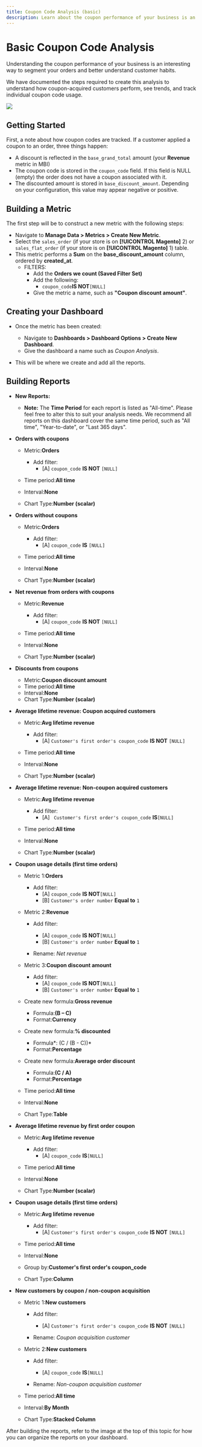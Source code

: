 ```yaml
---
title: Coupon Code Analysis (basic)
description: Learn about the coupon performance of your business is an interesting way to segment your orders and better understand customer habits. 
---
```

# Basic Coupon Code Analysis

Understanding the coupon performance of your business is an interesting way to segment your orders and better understand customer habits.

We have documented the steps required to create this analysis to understand how coupon-acquired customers perform, see trends, and track individual coupon code usage.

![](../../assets/coupon_analysis_dash_720.png)<!--{: width="807" height="471"}-->

## Getting Started

First, a note about how coupon codes are tracked. If a customer applied a coupon to an order, three things happen:

* A discount is reflected in the `base_grand_total` amount (your **Revenue** metric in MBI)<!--</span>-->
* The coupon code is stored in the `coupon_code` field. If this field is NULL (empty) the order does not have a coupon associated with it.
* The discounted amount is stored in `base_discount_amount`. Depending on your configuration, this value may appear negative or positive.

## Building a Metric

The first step will be to construct a new metric with the following steps:<!--</span>-->
* Navigate to **Manage Data > Metrics > Create New Metric**.
* Select the `sales_order` (if your store is on **[!UICONTROL Magento]** 2) or `sales_flat_order` (if your store is on **[!UICONTROL Magento]** 1) table.
* This metric performs a **Sum** on the **base_discount_amount** column, ordered by **created_at**.
  * FILTERS:
    * Add the **Orders we count (Saved Filter Set)**
    * Add the following:
      * `coupon_code`**IS NOT**`[NULL]`
    * Give the metric a name, such as **"Coupon discount amount"**.

## Creating your Dashboard

* Once the metric has been created:
  * Navigate to **Dashboards > Dashboard Options > Create New Dashboard**.
  * Give the dashboard a name such as _Coupon Analysis_.

* This will be where we create and add all the reports.

## Building Reports

* **New Reports:**
  * **Note:** The **Time Period** for each report is listed as "All-time". Please feel free to alter this to suit your analysis needs. We recommend all reports on this dashboard cover the same time period, such as "All time", "Year-to-date", or "Last 365 days".

* **Orders with coupons**
  * Metric:**Orders**
    * Add filter:
      * [A] `coupon_code` **IS NOT** `[NULL]`

  * Time period:**All time**
  * Interval:**None**
  * Chart Type:**Number (scalar)**

* **Orders without coupons**
  * Metric:**Orders**
    * Add filter:
      * [A] `coupon_code` **IS** `[NULL]`

  * Time period:**All time**
  * Interval:**None**
  * Chart Type:**Number (scalar)**

* **Net revenue from orders with coupons**
  * Metric:**Revenue**
    * Add filter:
      * [A] `coupon_code` **IS NOT** `[NULL]`

  * Time period:**All time**
  * Interval:**None**
  * Chart Type:**Number (scalar)**

* **Discounts from coupons**
  * Metric:**Coupon discount amount**
  * Time period:**All time**
  * Interval:**None**
  * Chart Type:**Number (scalar)**

* **Average lifetime revenue: Coupon acquired customers**
  * Metric:**Avg lifetime revenue**
    * Add filter:
      * [A] `Customer's first order's coupon_code` **IS NOT** `[NULL]`

  * Time period:**All time**
  * Interval:**None**
  * Chart Type:**Number (scalar)**

* **Average lifetime revenue: Non-coupon acquired customers**
  * Metric:**Avg lifetime revenue**
    * Add filter:
      * [A] ` Customer's first order's coupon_code` **IS**`[NULL]`

  * Time period:**All time**
  * Interval:**None**
  * Chart Type:**Number (scalar)**

* **Coupon usage details (first time orders)**
  * Metric 1:**Orders**
    * Add filter:
      * [A] `coupon_code` **IS NOT**`[NULL]`
      * [B] `Customer's order number` **Equal to** `1`

  * Metric 2:**Revenue**
    * Add filter:
      * [A] `coupon_code` **IS NOT**`[NULL]`
      * [B] `Customer's order number` **Equal to** `1`

    * Rename: *Net revenue*

  * Metric 3:**Coupon discount amount**
    * Add filter:
      * [A] `coupon_code` **IS NOT**`[NULL]`
      * [B] `Customer's order number` **Equal to** `1`

  * Create new formula:**Gross revenue**
    * Formula:**(B – C)**
    * Format:**Currency**

  * Create new formula:**% discounted**
    * Formula*: (C / (B - C))*
    * Format:**Percentage**

  * Create new formula:**Average order discount**
    * Formula:**(C / A)**
    * Format:**Percentage**

  * Time period:**All time**
  * Interval:**None**
  * Chart Type:**Table**

* **Average lifetime revenue by first order coupon**
  * Metric:**Avg lifetime revenue**
    * Add filter:
      * [A] `coupon_code` **IS**`[NULL]`

  * Time period:**All time**
  * Interval:**None**
  * Chart Type:**Number (scalar)**

* **Coupon usage details (first time orders)**
  * Metric:**Avg lifetime revenue**
    * Add filter:
      * [A] `Customer's first order's coupon_code` **IS NOT** `[NULL]`

  * Time period:**All time**
  * Interval:**None**
  * Group by:**Customer's first order's coupon_code**
  * Chart Type:**Column**

* **New customers by coupon / non-coupon acquisition**
  * Metric 1:**New customers**
    * Add filter:
      * [A] `Customer's first order's coupon_code` **IS NOT** `[NULL]`

    * Rename: *Coupon acquisition customer*

  * Metric 2:**New customers**
    * Add filter:
      * [A] `coupon_code` **IS**`[NULL]`

    * Rename: *Non-coupon acquisition customer*

  * Time period:**All time**
  * Interval:**By Month**
  * Chart Type:**Stacked Column**

After building the reports, refer to the image at the top of this topic for how you can organize the reports on your dashboard.
